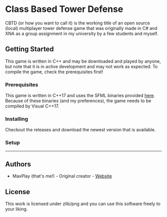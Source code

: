 # Class Based Tower Defense

CBTD (or how you want to call it) is the working title of an open source (local) multiplayer tower defense game that was originally made in C# and XNA as a group assignment in my university by a few students and myself.

## Getting Started

This game is written in C++ and may be downloaded and played by anyone, but note that it is in active development and may not work as expected. To compile the game, check the prerequisites first!

### Prerequisites

This game is written in C++17 and uses the SFML binaries provided [here](https://github.com/SFML/SFML/releases/tag/2.5.0). Because of these binaries (and my preferences), the game needs to be compiled by Visual C++17.

### Installing

Checkout the releases and download the newest version that is available.

### Setup

---

## Authors

- MaxPlay (that's me!) - Original creator - [Website](https://www.maxstuerzl.com/)

## License

This work is licensed under zlib/png and you can use this software freely to your liking.
